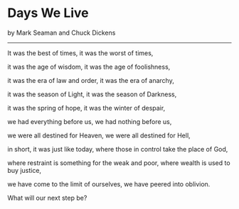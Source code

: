 # Days We Live

by Mark Seaman and Chuck Dickens

---

It was the best of times, 
it was the worst of times, 

it was the age of wisdom, 
it was the age of foolishness, 

it was the era of law and order, 
it was the era of anarchy, 

it was the season of Light, 
it was the season of Darkness, 

it was the spring of hope, 
it was the winter of despair, 

we had everything before us, 
we had nothing before us, 

we were all destined for Heaven, 
we were all destined for Hell,

in short, it was just like today, 
where those in control take the place of God,

where restraint is something for the weak and poor,
where wealth is used to buy justice,

we have come to the limit of ourselves,
we have peered into oblivion.

What will our next step be?

